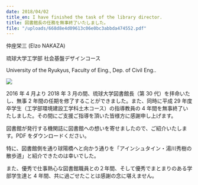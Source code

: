 ```yaml
---
date: 2018/04/02
title_en: I have finished the task of the library director.
title: 図書館長の任務を無事終了いたしました。
file: "/uploads/668d8e4d09613c06e0bc3abbda474552.pdf"
---
```


仲座栄三 (EIzo NAKAZA)

琉球大学工学部 社会基盤デザインコース

University of the Ryukyus, Faculty of Eing., Dep. of Civil Eng..

![](/uploads/IMG_0850-e1522661871828.jpeg)

2016 年 4 月より 2018 年 3 月の間、琉球大学図書館長（第 30 代）を拝命いたし、無事 2 年間の任期を修了することができました。また、同時に平成 29 年度卒学生（工学部環境建設工学科土木コース）の指導教員の 4 年間を無事終了いたしました。その間にご支援ご指導を頂いた皆様方に感謝申し上げます。

図書館が発行する機関誌に図書館への想いを寄せましたので、ご紹介いたします。PDF をダウンロードください。

特に、図書館側を通り球陽橋へと向かう通りを「アインシュタイン・湯川秀樹の散歩道」と紹介できたのは幸いでした。

また、優秀で仕事熱心な図書館職員との２年間、そして優秀でまとまりのある学部学生達と 4 年間、共に過ごせたことは感謝の念に堪えません。
